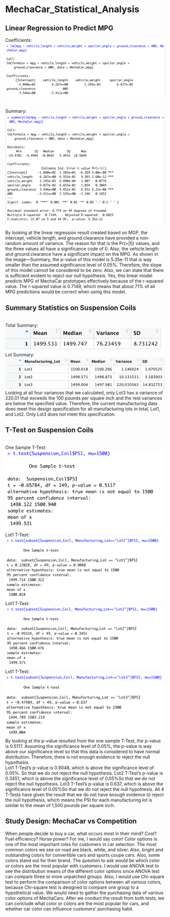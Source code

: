 # MechaCar_Statistical_Analysis

## Linear Regression to Predict MPG
Coefficients:
<br> ![lm.png](01_Demo/images/lm.png)

<br> Summary:
<br> ![summary.png](01_Demo/images/summary.png)

By looking at the linear regression result created based on MGP, the intercept, vehicle.length, and ground.clearance have provided a non-random amount of variance. The reason for that is the Pr(>|t|) values, and the three values all have a significance code of 0. Also, the vehicle.length and ground.clearance have a significant impact on the MPG.
As shown in the image—Summary, the p-value of this model is 5.35e-11 that is way smaller than the assumed significance level of 0.05%. Therefore, the slope of this model cannot be considered to be zero. Also, we can state that there is sufficient evident to reject our null hypothesis. 
Yes, this linear model predicts MPG of MechaCar prototypes effectively because of the r-squared value. The r-squared value is 0.7149, which means that about 71% of all MPG predictions would be correct when using this model.

## Summary Statistics on Suspension Coils
<br> Total Summary:
<br> ![total_summary.png](01_Demo/images/total_summary.png)
<br> Lot Summary:
<br> ![lot_summary.png](01_Demo/images/lot_summary.png)
<br> Looking at all four variances that we calculated, only Lot3 has a variance of 220.01 that exceeds the 100 pounds per square inch and the rest variances are below the specified value. Therefore, the current manufacturing data does meet this design specification for all manufacturing lots in total, Lot1, and Lot2. Only Lot3 does not meet this specification.

## T-Test on Suspension Coils
<br> One Sample T-Test:
<br> ![t_test.png](01_Demo/images/t_test.png)
<br> Lot1 T-Test:
<br> ![Lot1.png](01_Demo/images/Lot1.png)
<br> Lot1 T-Test:
<br> ![Lot2.png](01_Demo/images/Lot2.png)
<br> Lot1 T-Test:
<br> ![Lot3.png](01_Demo/images/Lot3.png)
By looking at the p-value resulted from the one sample T-Test, the p-value is 0.5117. Assuming the significance level of 0.05%, the p-value is way above our significance level so that  this data is considered to have normal distribution. Therefore, there is not enough evidence to reject the null hypothesis.  
Lot1 T-Test’s p-value is 0.9048, which is above the significance level of 0.05%. So that we do not reject the null hypothesis.
Lot2 T-Test’s p-value is 0.3451, which is above the significance level of 0.05%So that we do not reject the null hypothesis.
Lot3 T-Test’s p-value is 0.637, which is above the significance level of 0.05%So that we do not reject the null hypothesis.
All 4 T-Tests have given the result that we do not have enough evidence to reject the null hypothesis, which means the PSI for each manufacturing lot is similar to the mean of 1,500 pounds per square inch.


## Study Design: MechaCar vs Competition
When people decide to buy a car, what occurs most in their mind? Cost? Fuel efficiency? Horse power? For me, I would say color! Color options is one of the most important roles for customers in car selection. The most common colors we see on road are black, white, and silver. Also, bright and outstanding colors for convertible cars and sports coupe cars. Also, some colors stand out for their brand. The question to ask would be which color or colors are the most popular with customers.  I would use ANOVA test to see the distribution means of the different color options since ANOVA test can compare three or more unpatched groups. Also, I would use Chi-square test to perform the comparison of color options between all various colors, because Chi-square test is designed to compare one group to a hypothetical value. We would need to gather the purchasing data of various color options of MechaCars. After we conduct the result from both tests, we can conclude  what color or colors are the most popular for cars, and whether car color can influence customers’ purchasing habit. 